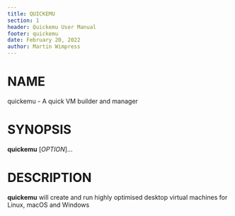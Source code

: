 ```yaml
---
title: QUICKEMU
section: 1
header: Quickemu User Manual
footer: quickemu
date: February 20, 2022
author: Martin Wimpress
---
```


# NAME

quickemu - A quick VM builder and manager

# SYNOPSIS

**quickemu** [*OPTION*]...

# DESCRIPTION

**quickemu** will create and run highly optimised desktop virtual machines for Linux,
macOS and Windows
